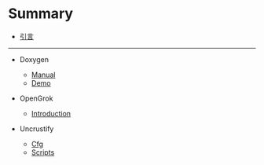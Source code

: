 # Summary

- [引言](README.md)

---

- Doxygen
    - [Manual](Doxygen/Manual/)
    - [Demo](Doxygen/Demo/)

- OpenGrok
    - [Introduction](OpenGrok/opengrok_introduction.md)

- Uncrustify
    - [Cfg](Uncrustify/cfg/)
    - [Scripts](Uncrustify/scripts/)
